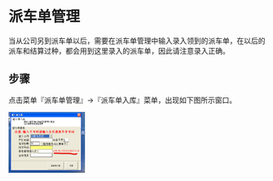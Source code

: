 # 派车单管理

当从公司另到派车单以后，需要在派车单管理中输入录入领到的派车单，在以后的派车和结算过种，都会用到这里录入的派车单，因此请注意录入正确。

## 步骤

点击菜单『派车单管理』-&gt;『派车单入库』菜单，出现如下图所示窗口。

![](/assets/pcd02.png)



